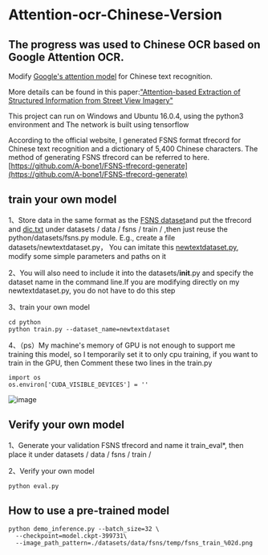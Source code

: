 # Attention-ocr-Chinese-Version
## The progress was used to  Chinese OCR based on Google Attention OCR. 
Modify [Google's attention model](https://github.com/tensorflow/models/tree/master/research/attention_ocr) for Chinese text recognition.

More details can be found in this paper:["Attention-based Extraction of Structured Information from Street View Imagery"](https://arxiv.org/abs/1704.03549)

This project can run on Windows and Ubuntu 16.0.4, using the python3 environment and The network is built using tensorflow

According to the official website, I generated FSNS format tfrecord for Chinese text recognition and a dictionary of 5,400 Chinese characters. The method of generating FSNS tfrecord can be referred to here.[https://github.com/A-bone1/FSNS-tfrecord-generate](https://github.com/A-bone1/FSNS-tfrecord-generate)

## train your own model


1、Store data in the same format as the [FSNS dataset](https://github.com/A-bone1/FSNS-tfrecord-generate)and put the tfrecord and [dic.txt](https://github.com/A-bone1/Attention-ocr-Chinese-Version/blob/master/python/datasets/data/fsns/train/dic.txt) under datasets / data / fsns / train / ,then just reuse the python/datasets/fsns.py module. E.g., create a file datasets/newtextdataset.py， You can imitate this [newtextdataset.py](https://github.com/A-bone1/Attention-ocr-Chinese-Version/blob/master/python/datasets/newtextdataset.py), modify some simple parameters and paths on it

2、You will also need to include it into the datasets/__init__.py and specify the dataset name in the command line.If you are modifying directly on my newtextdataset.py, you do not have to do this step

3、train your own model
```
cd python
python train.py --dataset_name=newtextdataset
  ```
4、（ps）My machine's memory of GPU is not enough to support me training this model, so I temporarily set it to only cpu training, if you want to train in the GPU, then Comment these two lines in the train.py
```
import os
os.environ['CUDA_VISIBLE_DEVICES'] = ''
```
![image](https://github.com/A-bone1/Attention-ocr-Chinese-Version/blob/master/images/%E6%8D%9F%E5%A4%B1%E5%87%BD%E6%95%B0%E5%A4%A7%E5%9B%BE.jpg)

## Verify your own model
1、Generate your validation  FSNS tfrecord and name it train_eval*, then place it under datasets / data / fsns / train /

2、Verify your own model
```
python eval.py
```

## How to use a pre-trained model
```
python demo_inference.py --batch_size=32 \
  --checkpoint=model.ckpt-399731\
  --image_path_pattern=./datasets/data/fsns/temp/fsns_train_%02d.png
```
